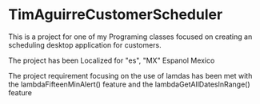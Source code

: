 # TimAguirreCustomerScheduler
This is a project for one of my Programing classes focused on creating an scheduling desktop application for customers.

The project has been Localized  for "es", "MX" Espanol Mexico

The project requirement focusing on the use of lamdas has been met with the lambdaFifteenMinAlert() feature and the lambdaGetAllDatesInRange() feature
